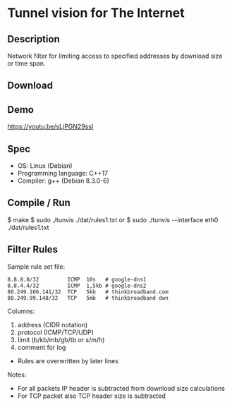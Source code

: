 # Tunnel vision for The Internet

## Description

Network filter for limiting access to specified addresses by download size or time span.

## Download



## Demo

https://youtu.be/sLjPGN29ssI

## Spec

* OS: Linux (Debian)
* Programming language: C++17
* Compiler: g++ (Debian 8.3.0-6)

## Compile / Run

$ make
$ sudo ./tunvis ./dat/rules1.txt
or
$ sudo ./tunvis --interface eth0 ./dat/rules1.txt

## Filter Rules

Sample rule set file:
```
8.8.8.8/32         ICMP  10s   # google-dns1
8.8.4.4/32         ICMP  1,5kb # google-dns2
80.249.106.141/32  TCP   5kb   # thinkbroadband.com
80.249.99.148/32   TCP   5mb   # thinkbroadband dwn
```
Columns:
1) address  (CIDR notation)
2) protocol (ICMP/TCP/UDP)
3) limit    (b/kb/mb/gb/tb or s/m/h)
4) comment for log
* Rules are overwritten by later lines

Notes:

* For all packets IP header is subtracted from download size calculations
* For TCP packet also TCP header size is subtracted
